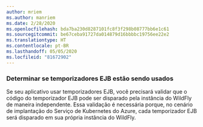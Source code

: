 ```yaml
---
author: mriem
ms.author: manriem
ms.date: 2/28/2020
ms.openlocfilehash: bda7ba230d8287101fc8f3f298b08777bb6e1c61
ms.sourcegitcommit: be67ceba91727da014879d16bbbbc19756ee22e2
ms.translationtype: HT
ms.contentlocale: pt-BR
ms.lasthandoff: 05/05/2020
ms.locfileid: "81672902"
---
```

### <a name="determine-whether-ejb-timers-are-in-use"></a>Determinar se temporizadores EJB estão sendo usados

Se seu aplicativo usar temporizadores EJB, você precisará validar que o código do temporizador EJB pode ser disparado pela instância do WildFly de maneira independente. Essa validação é necessária porque, no cenário de implantação do Serviço de Kubernetes do Azure, cada temporizador EJB será disparado em sua própria instância do WildFly.
